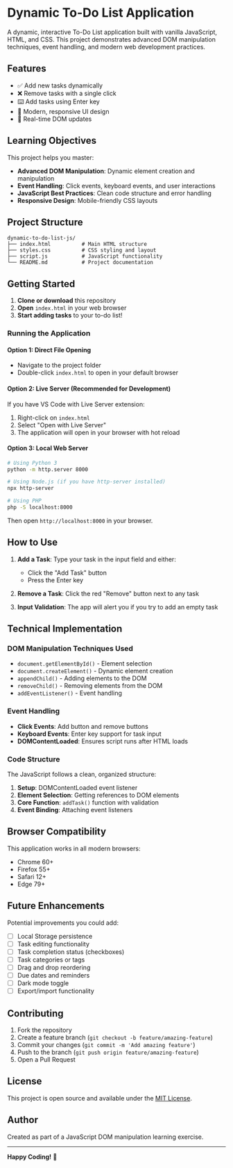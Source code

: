# Dynamic To-Do List Application

A dynamic, interactive To-Do List application built with vanilla JavaScript, HTML, and CSS. This project demonstrates advanced DOM manipulation techniques, event handling, and modern web development practices.

## Features

- ✅ Add new tasks dynamically
- ❌ Remove tasks with a single click
- ⌨️ Add tasks using Enter key
- 🎨 Modern, responsive UI design
- 🔄 Real-time DOM updates

## Learning Objectives

This project helps you master:

- **Advanced DOM Manipulation**: Dynamic element creation and manipulation
- **Event Handling**: Click events, keyboard events, and user interactions
- **JavaScript Best Practices**: Clean code structure and error handling
- **Responsive Design**: Mobile-friendly CSS layouts

## Project Structure

```
dynamic-to-do-list-js/
├── index.html          # Main HTML structure
├── styles.css          # CSS styling and layout
├── script.js           # JavaScript functionality
└── README.md           # Project documentation
```

## Getting Started

1. **Clone or download** this repository
2. **Open** `index.html` in your web browser
3. **Start adding tasks** to your to-do list!

### Running the Application

#### Option 1: Direct File Opening
- Navigate to the project folder
- Double-click `index.html` to open in your default browser

#### Option 2: Live Server (Recommended for Development)
If you have VS Code with Live Server extension:
1. Right-click on `index.html`
2. Select "Open with Live Server"
3. The application will open in your browser with hot reload

#### Option 3: Local Web Server
```bash
# Using Python 3
python -m http.server 8000

# Using Node.js (if you have http-server installed)
npx http-server

# Using PHP
php -S localhost:8000
```

Then open `http://localhost:8000` in your browser.

## How to Use

1. **Add a Task**: Type your task in the input field and either:
   - Click the "Add Task" button
   - Press the Enter key

2. **Remove a Task**: Click the red "Remove" button next to any task

3. **Input Validation**: The app will alert you if you try to add an empty task

## Technical Implementation

### DOM Manipulation Techniques Used

- `document.getElementById()` - Element selection
- `document.createElement()` - Dynamic element creation
- `appendChild()` - Adding elements to the DOM
- `removeChild()` - Removing elements from the DOM
- `addEventListener()` - Event handling

### Event Handling

- **Click Events**: Add button and remove buttons
- **Keyboard Events**: Enter key support for task input
- **DOMContentLoaded**: Ensures script runs after HTML loads

### Code Structure

The JavaScript follows a clean, organized structure:

1. **Setup**: DOMContentLoaded event listener
2. **Element Selection**: Getting references to DOM elements
3. **Core Function**: `addTask()` function with validation
4. **Event Binding**: Attaching event listeners

## Browser Compatibility

This application works in all modern browsers:
- Chrome 60+
- Firefox 55+
- Safari 12+
- Edge 79+

## Future Enhancements

Potential improvements you could add:

- [ ] Local Storage persistence
- [ ] Task editing functionality
- [ ] Task completion status (checkboxes)
- [ ] Task categories or tags
- [ ] Drag and drop reordering
- [ ] Due dates and reminders
- [ ] Dark mode toggle
- [ ] Export/import functionality

## Contributing

1. Fork the repository
2. Create a feature branch (`git checkout -b feature/amazing-feature`)
3. Commit your changes (`git commit -m 'Add amazing feature'`)
4. Push to the branch (`git push origin feature/amazing-feature`)
5. Open a Pull Request

## License

This project is open source and available under the [MIT License](LICENSE).

## Author

Created as part of a JavaScript DOM manipulation learning exercise.

---

**Happy Coding!** 🚀
